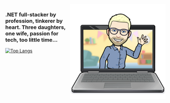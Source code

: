 <img align="right" src="tormod.png" height=300>
  
### .NET full-stacker by profession, tinkerer by heart. Three daughters, one wife, passion for tech, too little time...

[![Top Langs](https://github-readme-stats.vercel.app/api/top-langs/?username=tormodfj&layout=compact&theme=nord)](https://github.com/anuraghazra/github-readme-stats)
